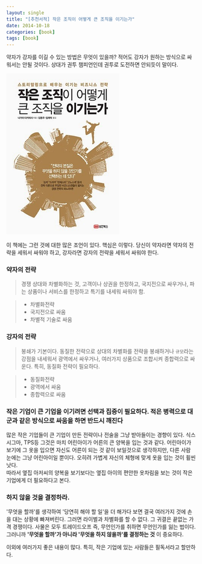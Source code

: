 ```yaml
---
layout: single
title: "[추천서적] 작은 조직이 어떻게 큰 조직을 이기는가"
date: 2014-10-18
categories: [book]
tags: [book]
---
```


약자가 강자를 이길 수 있는 방법은 무엇이 있을까? 적어도 강자가 원하는 방식으로 싸워서는 안될 것이다. 상대가 권투 챔피언인데 권투로 도전하면 안되듯이 말이다.

![smallandbig](/assets/images/smallandbig.jpg)

이 책에는 그런 것에 대한 많은 조언이 있다.
핵심은 이렇다. 당신이 약자라면 약자의 전략을 세워서 싸워야 하고, 강자라면 강자의 전략을 세워서 싸워야 한다.

### 약자의 전략

> 경쟁 상대와 차별화하는 것, 고객이나 상권을 한정하고, 국지전으로 싸우거나, 파는 상품이나 서비스를 한정하고 특기를 내세워 싸워야 함.

> -   차별화전략
> -   국지전으로 싸움
> -   차별적 기술로 싸움

### 강자의 전략

> 봉쇄가 기본이다. 동질한 전략으로 상대의 차별화를 전략을 봉쇄하거나 `규모`라는 강점을 내세워서 광역에서 싸우거나, 여러가지 상품으로 조합시켜 종합력으로 싸운다.
> 특히, 동질화 전략이 필요하다.

> -   동질화전략
> -   광역에서 싸움
> -   종합력으로 싸움

### 작은 기업이 큰 기업을 이기려면 선택과 집중이 필요하다. 적은 병력으로 대군과 같은 방식으로 싸움을 하면 반드시 깨진다

많은 작은 기업들이 큰 기업이 만든 전략이나 전술을 그냥 받아들이는 경향이 있다. 식스시그마, TPS등 그것은 마치 어린아이가 어른의 큰 양복을 입는 것과 같다.
어린아이가 보기에 그 옷을 입으면 자신도 어른이 되는 것 같이 보일것으로 생각하지만, 다른 사람 눈에는 그냥 어린아이일 뿐이다.
오히려 가볍게 자신의 체형에 맞게 옷을 입는 것이 휠씬 낫다.  
따라서 옆집 아저씨의 양복을 보기보다는 옆집 아이의 편안한 옷차림을 보는 것이 작은기업에게 더 필요하다고 본다.

### 하지 않을 것을 결정하라.

'무엇을 할까'를 생각하여 '당연히 해야 할 일'을 더 해가다 보면 결국 여러가지 것에 손을 대는 상황에 빠져버린다.
그러면 라이벌과 차별화를 할 수 없다.
그 귀결은 끝없는 가격 경쟁이다. 사물은 모두 트레이드오프 즉, 무언인가를 취하면 무언인가를 잃는 법이다.
그러니까 **'무엇을 할까'가 아니라 '무엇을 하지 않을까'를 결정하는 것** 이 중요하다.

이외에 여러가지 좋은 내용이 많다. 특히, 작은 기업에 있는 사람들은 필독서라고 할만하다.
